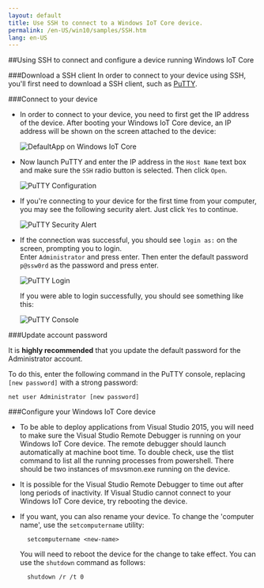 ```yaml
---
layout: default
title: Use SSH to connect to a Windows IoT Core device.
permalink: /en-US/win10/samples/SSH.htm
lang: en-US
---
```


##Using SSH to connect and configure a device running Windows IoT Core

###Download a SSH client
In order to connect to your device using SSH, you'll first need to download a SSH client, such as [PuTTY](http://www.chiark.greenend.org.uk/~sgtatham/putty/).

###Connect to your device
* In order to connect to your device, you need to first get the IP address of the device.  After booting your Windows IoT Core device, an IP address will be shown on the screen attached to the device:

    ![DefaultApp on Windows IoT Core]({{site.baseurl}}/images/DefaultApp.png)

* Now launch PuTTY and enter the IP address in the `Host Name` text box and make sure the `SSH` radio button is selected.  Then click `Open`.

    ![PuTTY Configuration]({{site.baseurl}}/images/ssh/putty_config.png)

* If you're connecting to your device for the first time from your computer, you may see the following security alert.  Just click `Yes` to continue.

    ![PuTTY Security Alert]({{site.baseurl}}/images/ssh/putty_security_prompt.png)

* If the connection was successful, you should see `login as:` on the screen, prompting you to login.  
    Enter `Administrator` and press enter.  Then enter the default password `p@ssw0rd` as the password and press enter.

    ![PuTTY Login]({{site.baseurl}}/images/ssh/putty_login.png)

    If you were able to login successfully, you should see something like this:

    ![PuTTY Console]({{site.baseurl}}/images/ssh/putty_console.png)

###Update account password

It is **highly recommended** that you update the default password for the Administrator account.

To do this, enter the following command in the PuTTY console, replacing `[new password]` with a strong password:
    
    net user Administrator [new password]
    
###Configure your Windows IoT Core device
* To be able to deploy applications from Visual Studio 2015, you will need to make sure the Visual Studio Remote Debugger is running on your Windows IoT Core device. The remote debugger should launch automatically at machine boot time. To double check, use the tlist command to list all the running processes from powershell. There should be two instances of msvsmon.exe running on the device.

* It is possible for the Visual Studio Remote Debugger to time out after long periods of inactivity. If Visual Studio cannot connect to your Windows IoT Core device, try rebooting the device.

* If you want, you can also rename your device. To change the 'computer name', use the `setcomputername` utility:

        setcomputername <new-name>

    You will need to reboot the device for the change to take effect. You can use the `shutdown` command as follows:

        shutdown /r /t 0
